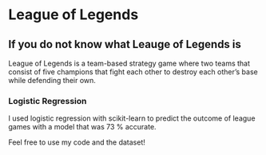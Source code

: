 # League of Legends

## If you do not know what Leauge of Legends is

League of Legends is a team-based strategy game where two teams that consist of five champions that fight each other to destroy each other’s base while defending their own. 

### Logistic Regression

I used logistic regression with scikit-learn to predict the outcome of league games with a model that was 73 % accurate. 

Feel free to use my code and the dataset!
